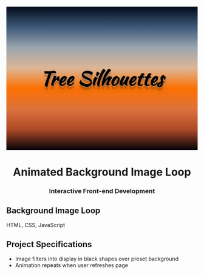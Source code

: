 <h1 align = "center">
<br>
  <img src = "assets/img/bg-anime-snap.png" width = "600">
  <br>
    <br>
  Animated Background Image Loop
  <br>
</h1>

<h3 align = "center">Interactive Front-end Development </h3>

## Background Image Loop

HTML, CSS, JavaScript 

## Project Specifications

- Image filters into display in black shapes over preset background
- Animation repeats when user refreshes page 
